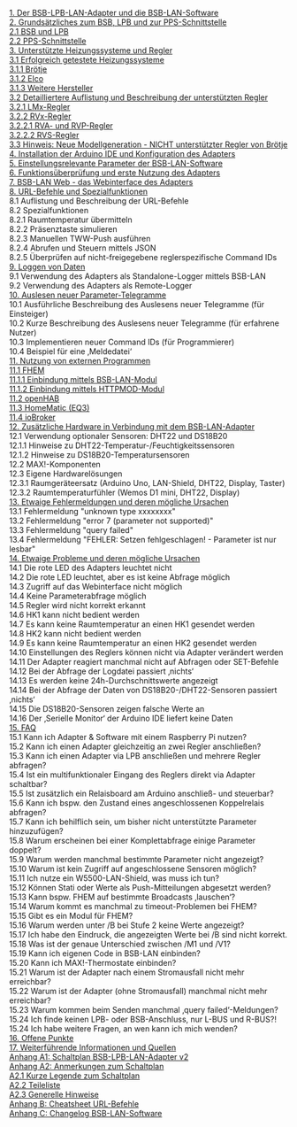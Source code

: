 [1. Der BSB-LPB-LAN-Adapter und die BSB-LAN-Software](kap01.md)  
[2. Grundsätzliches zum BSB, LPB und zur PPS-Schnittstelle](kap02.md)  
[2.1 BSB und LPB](kap02.md#21-bsb-und-lpb)  
[2.2 PPS-Schnittstelle](kap02.md#22-pps-schnittstelle)  
[3. Unterstützte Heizungssysteme und Regler](kap03.md)  
[3.1 Erfolgreich getestete Heizungssysteme](kap03.md#31-erfolgreich-getestete-heizungssysteme)  
[3.1.1 Brötje](kap03.md#311-br%C3%B6tje)  
[3.1.2 Elco](kap03.md#312-elco)  
[3.1.3 Weitere Hersteller](kap03.md#313-weitere-hersteller)  
[3.2 Detailliertere Auflistung und Beschreibung der unterstützten Regler](kap03.md#32-detailliertere-auflistung-und-beschreibung-der-unterst%C3%BCtzten-regler)  
[3.2.1 LMx-Regler](kap03.md#321-lmx-regler)  
[3.2.2 RVx-Regler](kap03.md#322-rvx-regler)  
[3.2.2.1 RVA- und RVP-Regler](kap03.md#3221-rva--und-rvp-regler)  
[3.2.2.2 RVS-Regler](kap03.md#3222-rvs-regler)  
[3.3 Hinweis: Neue Modellgeneration - NICHT unterstützter Regler von Brötje](kap03.md#33-hinweis-neue-modellgeneration---nicht-unterst%C3%BCtzter-regler-von-br%C3%B6tje)  
[4. Installation der Arduino IDE und Konfiguration des Adapters](kap04.md)  
[5. Einstellungsrelevante Parameter der BSB-LAN-Software](kap05.md)  
[6. Funktionsüberprüfung und erste Nutzung des Adapters](kap06.md)  
[7. BSB-LAN Web - das Webinterface des Adapters](kap07.md)  
[8. URL-Befehle und Spezialfunktionen](kap08.md)  
8.1 Auflistung und Beschreibung der URL-Befehle  
8.2 Spezialfunktionen  
8.2.1 Raumtemperatur übermitteln  
8.2.2 Präsenztaste simulieren  
8.2.3 Manuellen TWW-Push ausführen  
8.2.4 Abrufen und Steuern mittels JSON  
8.2.5 Überprüfen auf nicht-freigegebene reglerspezifische Command IDs  
[9. Loggen von Daten](kap09.md)  
9.1 Verwendung des Adapters als Standalone-Logger mittels BSB-LAN  
9.2 Verwendung des Adapters als Remote-Logger  
[10. Auslesen neuer Parameter-Telegramme](kap10.md)  
10.1 Ausführliche Beschreibung des Auslesens neuer Telegramme (für Einsteiger)  
10.2 Kurze Beschreibung des Auslesens neuer Telegramme (für erfahrene Nutzer)  
10.3 Implementieren neuer Command IDs (für Programmierer)  
10.4 Beispiel für eine ‚Meldedatei‘  
[11. Nutzung von externen Programmen](kap11.md)  
[11.1 FHEM](kap11.md#111-fhem)  
[11.1.1 Einbindung mittels BSB-LAN-Modul](kap11.md#1111-einbindung-mittels-bsb-lan-modul)  
[11.1.2 Einbindung mittels HTTPMOD-Modul](kap11.md#1112-einbindung-mittels-httpmod-modul)  
[11.2 openHAB](kap11.md#112-openhab)  
[11.3 HomeMatic (EQ3)](kap11.md#113-homematic-(eq3))  
[11.4 ioBroker](kap11.md#114-iobroker)  
[12. Zusätzliche Hardware in Verbindung mit dem BSB-LAN-Adapter](kap12.md)  
12.1 Verwendung optionaler Sensoren: DHT22 und DS18B20  
12.1.1 Hinweise zu DHT22-Temperatur-/Feuchtigkeitssensoren  
12.1.2 Hinweise zu DS18B20-Temperatursensoren  
12.2 MAX!-Komponenten  
12.3 Eigene Hardwarelösungen  
12.3.1 Raumgeräteersatz (Arduino Uno, LAN-Shield, DHT22, Display, Taster)  
12.3.2 Raumtemperaturfühler (Wemos D1 mini, DHT22, Display)  
[13. Etwaige Fehlermeldungen und deren mögliche Ursachen](kap13.md)  
13.1 Fehlermeldung "unknown type xxxxxxxx"  
13.2 Fehlermeldung "error 7 (parameter not supported)"  
13.3 Fehlermeldung "query failed"  
13.4 Fehlermeldung "FEHLER: Setzen fehlgeschlagen! - Parameter ist nur lesbar"  
[14. Etwaige Probleme und deren mögliche Ursachen](kap14.md)  
14.1 Die rote LED des Adapters leuchtet nicht  
14.2 Die rote LED leuchtet, aber es ist keine Abfrage möglich  
14.3 Zugriff auf das Webinterface nicht möglich  
14.4 Keine Parameterabfrage möglich  
14.5 Regler wird nicht korrekt erkannt  
14.6 HK1 kann nicht bedient werden  
14.7 Es kann keine Raumtemperatur an einen HK1 gesendet werden  
14.8 HK2 kann nicht bedient werden  
14.9 Es kann keine Raumtemperatur an einen HK2 gesendet werden  
14.10 Einstellungen des Reglers können nicht via Adapter verändert werden  
14.11 Der Adapter reagiert manchmal nicht auf Abfragen oder SET-Befehle  
14.12 Bei der Abfrage der Logdatei passiert ‚nichts‘  
14.13 Es werden keine 24h-Durchschnittswerte angezeigt  
14.14 Bei der Abfrage der Daten von DS18B20-/DHT22-Sensoren passiert ‚nichts‘  
14.15 Die DS18B20-Sensoren zeigen falsche Werte an  
14.16 Der ‚Serielle Monitor‘ der Arduino IDE liefert keine Daten  
[15. FAQ](kap15.md)  
15.1 Kann ich Adapter & Software mit einem Raspberry Pi nutzen?  
15.2 Kann ich einen Adapter gleichzeitig an zwei Regler anschließen?  
15.3 Kann ich einen Adapter via LPB anschließen und mehrere Regler abfragen?  
15.4 Ist ein multifunktionaler Eingang des Reglers direkt via Adapter schaltbar?  
15.5 Ist zusätzlich ein Relaisboard am Arduino anschließ- und steuerbar?  
15.6 Kann ich bspw. den Zustand eines angeschlossenen Koppelrelais abfragen?  
15.7 Kann ich behilflich sein, um bisher nicht unterstützte Parameter hinzuzufügen?  
15.8 Warum erscheinen bei einer Komplettabfrage einige Parameter doppelt?  
15.9 Warum werden manchmal bestimmte Parameter nicht angezeigt?  
15.10 Warum ist kein Zugriff auf angeschlossene Sensoren möglich?  
15.11 Ich nutze ein W5500-LAN-Shield, was muss ich tun?  
15.12 Können Stati oder Werte als Push-Mitteilungen abgesetzt werden?  
15.13 Kann bspw. FHEM auf bestimmte Broadcasts ‚lauschen‘?  
15.14 Warum kommt es manchmal zu timeout-Problemen bei FHEM?  
15.15 Gibt es ein Modul für FHEM?  
15.16 Warum werden unter /B bei Stufe 2 keine Werte angezeigt?  
15.17 Ich habe den Eindruck, die angezeigten Werte bei /B sind nicht korrekt.  
15.18 Was ist der genaue Unterschied zwischen /M1 und /V1?  
15.19 Kann ich eigenen Code in BSB-LAN einbinden?  
15.20 Kann ich MAX!-Thermostate einbinden?  
15.21 Warum ist der Adapter nach einem Stromausfall nicht mehr erreichbar?  
15.22 Warum ist der Adapter (ohne Stromausfall) manchmal nicht mehr erreichbar?  
15.23 Warum kommen beim Senden manchmal ‚query failed‘-Meldungen?  
15.24 Ich finde keinen LPB- oder BSB-Anschluss, nur L-BUS und R-BUS?!  
15.24 Ich habe weitere Fragen, an wen kann ich mich wenden?  
[16. Offene Punkte](kap16.md)  
[17. Weiterführende Informationen und Quellen](kap17.md)  
[Anhang A1: Schaltplan BSB-LPB-LAN-Adapter v2](anhang_a1.md)  
[Anhang A2: Anmerkungen zum Schaltplan](anhang_a2.md)  
[A2.1 Kurze Legende zum Schaltplan](anhang_a2.md#a21-kurze-legende-zum-schaltplan)  
[A2.2 Teileliste](anhang_a2.md#a22-teileliste)  
[A2.3 Generelle Hinweise](anhang_a2.md#a23-generelle-hinweise)  
[Anhang B: Cheatsheet URL-Befehle](anhang_b.md)  
[Anhang C: Changelog BSB-LAN-Software](anhang_c.md)  
